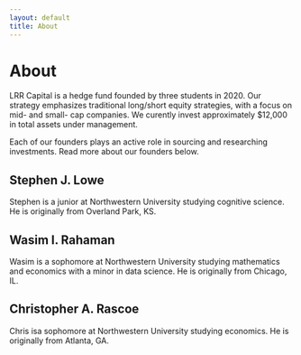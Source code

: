 ```yaml
---
layout: default
title: About
---
```

# About

LRR Capital is a hedge fund founded by three students in 2020. Our strategy emphasizes traditional long/short equity strategies, with a focus on mid- and small- cap companies. We curently invest approximately $12,000 in total assets under management.

Each of our founders plays an active role in sourcing and researching investments. Read more about our founders below.


## Stephen J. Lowe

Stephen is a junior at Northwestern University studying cognitive science. He is originally from Overland Park, KS. 

## Wasim I. Rahaman

Wasim is a sophomore at Northwestern University studying mathematics and economics with a minor in data science. He is originally from Chicago, IL.
 
## Christopher A. Rascoe

Chris isa sophomore at Northwestern University studying economics. He is originally from Atlanta, GA. 

